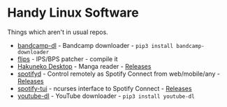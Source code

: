 # Handy Linux Software

Things which aren't in usual repos.

* [bandcamp-dl](https://github.com/iheanyi/bandcamp-dl) - Bandcamp downloader - `pip3 install bandcamp-downloader`
* [flips](https://github.com/Alcaro/Flips) - IPS/BPS patcher - compile it
* [Hakuneko Desktop](https://github.com/manga-download/hakuneko) - Manga reader - [Releases](https://github.com/manga-download/hakuneko/releases)
* [spotifyd](https://github.com/Spotifyd/spotifyd) - Control remotely as Spotify Connect from web/mobile/any - [Releases](https://github.com/Spotifyd/spotifyd/releases)
* [spotify-tui](https://github.com/Rigellute/spotify-tui) - ncurses interface to Spotify Connect - [Releases](https://github.com/Rigellute/spotify-tui/releases)
* [youtube-dl](https://github.com/ytdl-org/youtube-dl/) - YouTube downloader - `pip3 install youtube-dl`
